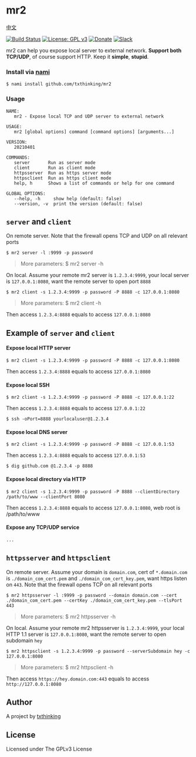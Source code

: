 # mr2

[中文](README_ZH.md)

[![Build Status](https://travis-ci.org/txthinking/mr2.svg?branch=master)](https://travis-ci.org/txthinking/mr2) [![License: GPL v3](https://img.shields.io/badge/License-GPL%20v3-blue.svg)](http://www.gnu.org/licenses/gpl-3.0)
[![Donate](https://img.shields.io/badge/Support-Donate-ff69b4.svg)](https://www.txthinking.com/opensource-support.html)
[![Slack](https://img.shields.io/badge/Join-Slack-ff69b4.svg)](https://docs.google.com/forms/d/e/1FAIpQLSdzMwPtDue3QoezXSKfhW88BXp57wkbDXnLaqokJqLeSWP9vQ/viewform)

mr2 can help you expose local server to external network. **Support both TCP/UDP**, of course support HTTP. Keep it **simple**, **stupid**.

### Install via [nami](https://github.com/txthinking/nami)

```
$ nami install github.com/txthinking/mr2
```

### Usage

```
NAME:
   mr2 - Expose local TCP and UDP server to external network

USAGE:
   mr2 [global options] command [command options] [arguments...]

VERSION:
   20210401

COMMANDS:
   server       Run as server mode
   client       Run as client mode
   httpsserver  Run as https server mode
   httpsclient  Run as https client mode
   help, h      Shows a list of commands or help for one command

GLOBAL OPTIONS:
   --help, -h     show help (default: false)
   --version, -v  print the version (default: false)
```

## `server` and `client`

On remote server. Note that the firewall opens TCP and UDP on all relevant ports

```
$ mr2 server -l :9999 -p password
```

> More parameters: $ mr2 server -h

On local. Assume your remote mr2 server is `1.2.3.4:9999`, your local server is `127.0.0.1:8080`, want the remote server to open port `8888`

```
$ mr2 client -s 1.2.3.4:9999 -p password -P 8888 -c 127.0.0.1:8080
```

> More parameters: $ mr2 client -h<br/>

Then access `1.2.3.4:8888` equals to access `127.0.0.1:8080`

## Example of `server` and `client` 

#### Expose local HTTP server

```
$ mr2 client -s 1.2.3.4:9999 -p password -P 8888 -c 127.0.0.1:8080
```

Then access `1.2.3.4:8888` equals to access `127.0.0.1:8080`

#### Expose local SSH

```
$ mr2 client -s 1.2.3.4:9999 -p password -P 8888 -c 127.0.0.1:22
```

Then access `1.2.3.4:8888` equals to access `127.0.0.1:22`

```
$ ssh -oPort=8888 yourlocaluser@1.2.3.4
```

#### Expose local DNS server

```
$ mr2 client -s 1.2.3.4:9999 -p password -P 8888 -c 127.0.0.1:53
```

Then access `1.2.3.4:8888` equals to access `127.0.0.1:53`

```
$ dig github.com @1.2.3.4 -p 8888
```

#### Expose local directory via HTTP

```
$ mr2 client -s 1.2.3.4:9999 -p password -P 8888 --clientDirectory /path/to/www --clientPort 8080
```

Then access `1.2.3.4:8888` equals to access `127.0.0.1:8080`, web root is /path/to/www

#### Expose any TCP/UDP service

```
...
```

## `httpsserver` and `httpsclient`

On remote server. Assume your domain is `domain.com`, cert of `*.domain.com` is `./domain_com_cert.pem` and `./domain_com_cert_key.pem`, want https listen on `443`. Note that the firewall opens TCP on all relevant ports

```
$ mr2 httpsserver -l :9999 -p password --domain domain.com --cert ./domain_com_cert.pem --certKey ./domain_com_cert_key.pem --tlsPort 443
```

> More parameters: $ mr2 httpsserver -h<br/>

On local. Assume your remote mr2 httpsserver is `1.2.3.4:9999`, your local HTTP 1.1 server is `127.0.0.1:8080`, want the remote server to open subdomain `hey`

```
$ mr2 httpsclient -s 1.2.3.4:9999 -p password --serverSubdomain hey -c 127.0.0.1:8080
```

> More parameters: $ mr2 httpsclient -h

Then access `https://hey.domain.com:443` equals to access `http://127.0.0.1:8080`

## Author

A project by [txthinking](https://www.txthinking.com)

## License

Licensed under The GPLv3 License
